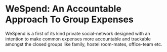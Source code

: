 # WeSpend: An Accountable Approach To Group Expenses

WeSpend is a first of its kind private social-network designed with an intention to make common expenses more accountable and trackable amongst the closed groups like family, hostel room-mates, office-team etc.

